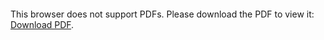 <object data="https://github.com/thefr33radical/projects/blob/master/nlp/ncert_text_classification/presentation/Language%20Processing%20Term%20Project.pdf" type="application/pdf" width="700px" height="700px">
    <embed src="https://github.com/thefr33radical/projects/blob/master/nlp/ncert_text_classification/presentation/Language%20Processing%20Term%20Project.pdf">
        <p>This browser does not support PDFs. Please download the PDF to view it: <a href="http://yoursite.com/the.pdf">Download PDF</a>.</p>
    </embed>
</object>
